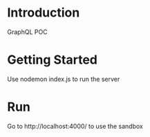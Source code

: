 
# Introduction 
GraphQL POC

# Getting Started
Use nodemon index.js to run the server

# Run
Go to http://localhost:4000/ to use the sandbox